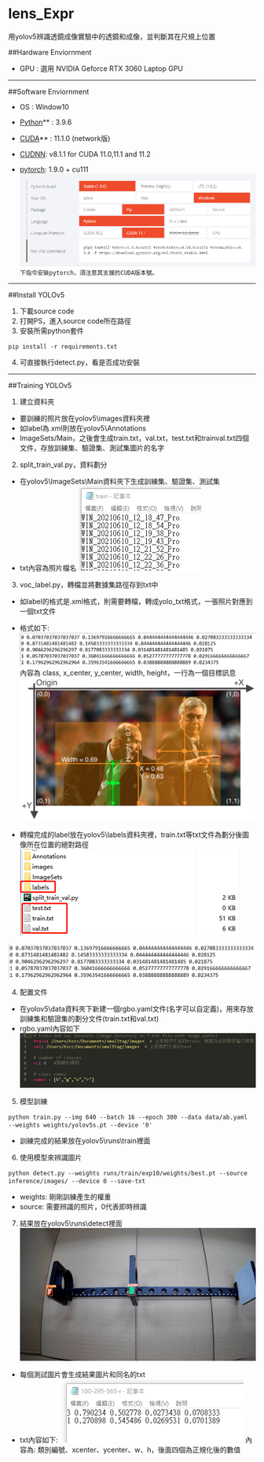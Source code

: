 # lens_Expr
用yolov5辨識透鏡成像實驗中的透鏡和成像，並判斷其在尺規上位置

##Hardware Enviornment
- GPU : 選用 NVIDIA Geforce RTX 3060 Laptop GPU
***
##Software Enviornment
- OS : Window10

- [Python](https://www.python.org/)** : 3.9.6

- [CUDA](https://developer.nvidia.com/cuda-toolkit-archive)** : 11.1.0 (network版)
- [CUDNN](https://developer.nvidia.com/rdp/cudnn-archive): v8.1.1 for CUDA 11.0,11.1 and 11.2
- [pytorch](https://pytorch.org/): 1.9.0 + cu111
  ![image](https://github.com/jack830503/lens_Expr/blob/main/Untitled%20(1).png)
`下指令安裝pytorch，須注意其支援的CUDA版本號。`
***
##Install YOLOv5
1. 下載source code
2. 打開PS，進入source code所在路徑
3. 安裝所需python套件
```
pip install -r requirements.txt
``` 
4. 可直接執行detect.py，看是否成功安裝

***
##Training YOLOv5
1. 建立資料夾
  - 要訓練的照片放在yolov5\images資料夾裡
  - 如label為.xml則放在yolov5\Annotations
  - ImageSets/Main，之後會生成train.txt，val.txt，test.txt和trainval.txt四個文件，存放訓練集、驗證集、測試集圖片的名字
2. split_train_val.py，資料劃分
  - 在yolov5\ImageSets\Main資料夾下生成訓練集、驗證集、測試集
  - txt內容為照片檔名
![image](https://github.com/jack830503/lens_Expr/blob/main/Untitled%20(2).png)
3. voc_label.py，轉檔並將數據集路徑存到txt中
  - 如label的格式是.xml格式，則需要轉檔，轉成yolo_txt格式，一張照片對應到一個txt文件
  - 格式如下:
![image](https://github.com/jack830503/lens_Expr/blob/main/Untitled%20(3).png)
  內容為 class,  x_center,  y_center,  width,  height，一行為一個目標訊息
![image](https://github.com/jack830503/lens_Expr/blob/main/Untitled.png)

  - 轉檔完成的label放在yolov5\labels資料夾裡，train.txt等txt文件為劃分後圖像所在位置的絕對路徑
![image](https://github.com/jack830503/lens_Expr/blob/main/Untitled%20(4).png)

![image](https://github.com/jack830503/lens_Expr/blob/main/Untitled%20(5).png)

4. 配置文件
  - 在yolov5\data資料夾下新建一個rgbo.yaml文件(名字可以自定義)，用來存放訓練集和驗證集的劃分文件(train.txt和val.txt)
  - rgbo.yaml內容如下
![image](https://github.com/jack830503/lens_Expr/blob/main/Untitled%20(6).png)

5. 模型訓練
```
python train.py --img 640 --batch 16 --epoch 300 --data data/ab.yaml   --weights weights/yolov5s.pt --device '0'
```
  - 訓練完成的結果放在yolov5\runs\train裡面

6. 使用模型來辨識圖片
```
python detect.py --weights runs/train/exp10/weights/best.pt --source inference/images/ --device 0 --save-txt
```
  - weights: 剛剛訓練產生的權重
  - source: 需要辨識的照片，0代表即時辨識
7. 結果放在yolov5\runs\detect裡面
![image](https://github.com/jack830503/lens_Expr/blob/main/155-380-530-l.png)
  - 每個測試圖片會生成結果圖片和同名的txt
  - txt內容如下:
![image](https://github.com/jack830503/lens_Expr/blob/main/Untitled%20(7).png)
  內容為: 類別編號、xcenter、ycenter、w、h，後面四個為正規化後的數值

